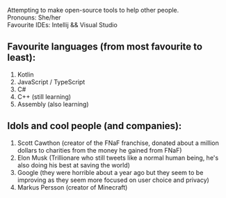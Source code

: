 Attempting to make open-source tools to help other people.<br>
Pronouns: She/her<br>
Favourite IDEs: Intellij && Visual Studio
## Favourite languages (from most favourite to least):
1. Kotlin
2. JavaScript / TypeScript
3. C#
4. C++ (still learning)
5. Assembly (also learning)
## Idols and cool people (and companies):
 1. Scott Cawthon (creator of the FNaF franchise, donated about a million dollars to charities from the money he gained from FNaF)
 2. Elon Musk (Trillionare who still tweets like a normal human being, he's also doing his best at saving the world)
 3. Google (they were horrible about a year ago but they seem to be improving as they seem more focused on user choice and privacy)
 4. Markus Persson (creator of Minecraft)
